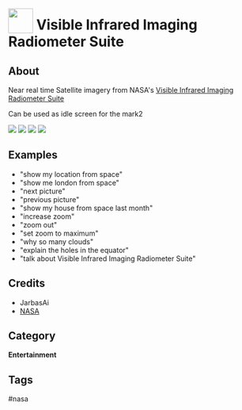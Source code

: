 # <img src='./icon.png' width='50' height='50' style='vertical-align:bottom'/> Visible Infrared Imaging Radiometer Suite


## About

Near real time Satellite imagery from NASA's [Visible Infrared Imaging Radiometer Suite](https://wiki.earthdata.nasa.gov/display/GIBS/2015/12/10/VIIRS+is+Here)
  
Can be used as idle screen for the mark2

![](gui.png)
![](gui1.png)
![](gui2.png)
![](gui3.png)

## Examples
* "show my location from space"
* "show me london from space"
* "next picture"
* "previous picture"
* "show my house from space last month"
* "increase zoom"
* "zoom out"
* "set zoom to maximum"
* "why so many clouds"
* "explain the holes in the equator"
* "talk about Visible Infrared Imaging Radiometer Suite"


## Credits
- JarbasAi
- [NASA](https://wiki.earthdata.nasa.gov/display/GIBS/2015/12/10/VIIRS+is+Here)

## Category
**Entertainment**

## Tags
#nasa
